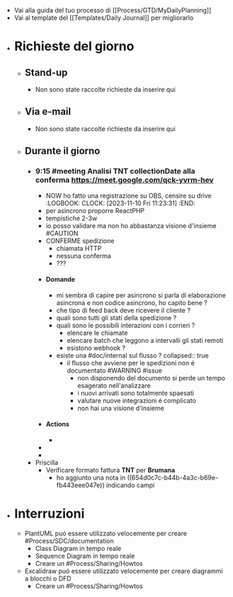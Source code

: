- Vai alla guida del tuo processo di [[Process/GTD/MyDailyPlanning]]
- Vai al template del [[Templates/Daily Journal]] per migliorarlo
- # Richieste del giorno
	- ## Stand-up
		- Non sono state raccolte richieste da inserire qui
	- ## Via e-mail
		- Non sono state raccolte richieste da inserire qui
	- ## Durante il giorno
		- ### 9:15 #meeting Analisi TNT collectionDate alla conferma https://meet.google.com/qck-yvrm-hev
			- NOW ho fatto una registrazione su OBS, censire su drive
			  :LOGBOOK:
			  CLOCK: [2023-11-10 Fri 11:23:31]
			  :END:
			- per asincrono proporre ReactPHP
			- tempistiche 2-3w
			- io posso validare ma non ho abbastanza visione d'insieme #CAUTION
			- CONFERME spedizione
				- chiamata HTTP
				- nessuna conferma
				- ???
			- #### Domande
				- mi sembra di capire per asincrono si parla di elaborazione asincrona e non codice asincrono, ho capito bene ?
				- che tipo di feed back deve ricevere il cliente ?
				- quali sono tutti gli stati della spedizione ?
				- quali sono le possibili interazioni con i corrieri ?
					- elencare le chiamate
					- elencare batch che leggono a intervalli gli stati remoti
					- esistono webhook ?
				- esiste una #doc/internal sul flusso ?
				  collapsed:: true
					- il flusso che avviene per le spedizioni  non é documentato #WARNING #issue
						- non disponendo del documento si perde un tempo esagerato nell'analizzare
						- i nuovi arrivati sono totalmente spaesati
						- valutare nuove integrazioni é complicato
						- non hai una visione d'insieme
			- #### Actions
				-
			-
			-
		- Priscilla
			- Verificare formato fattura **TNT** per **Brumana**
				- ho aggiunto una nota in ((654d0c7c-b44b-4a3c-b69e-fb443eee047e)) indicando campi
- # Interruzioni
	- PlantUML puó essere utilizzato velocemente per creare #Process/SDC/documentation
		- Class Diagram in tempo reale
		- Sequence Diagram in tempo reale
		- Creare un #Process/Sharing/Howtos
	- Excalidraw puó essere utilizzato velocemente per creare diagrammi a blocchi o DFD
		- Creare un #Process/Sharing/Howtos